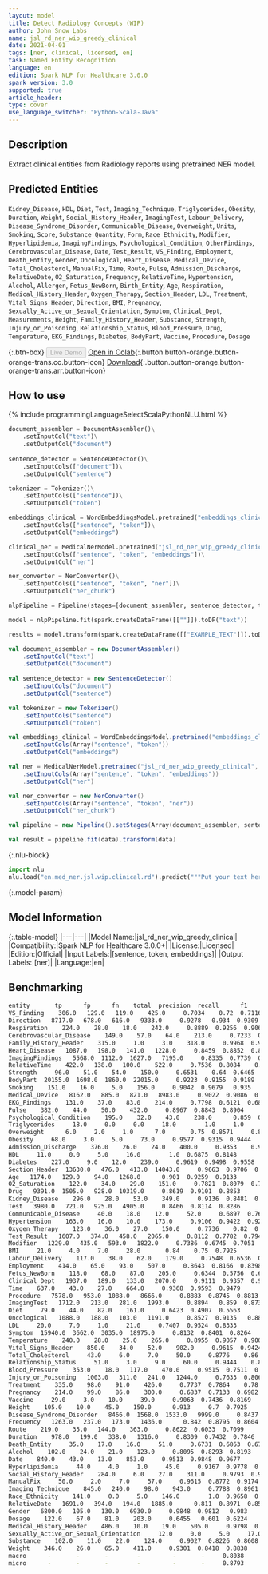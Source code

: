 ```yaml
---
layout: model
title: Detect Radiology Concepts (WIP)
author: John Snow Labs
name: jsl_rd_ner_wip_greedy_clinical
date: 2021-04-01
tags: [ner, clinical, licensed, en]
task: Named Entity Recognition
language: en
edition: Spark NLP for Healthcare 3.0.0
spark_version: 3.0
supported: true
article_header:
type: cover
use_language_switcher: "Python-Scala-Java"
---
```



## Description


Extract clinical entities from Radiology reports using pretrained NER model.


## Predicted Entities


`Kidney_Disease`, `HDL`, `Diet`, `Test`, `Imaging_Technique`, `Triglycerides`, `Obesity`, `Duration`, `Weight`, `Social_History_Header`, `ImagingTest`, `Labour_Delivery`, `Disease_Syndrome_Disorder`, `Communicable_Disease`, `Overweight`, `Units`, `Smoking`, `Score`, `Substance_Quantity`, `Form`, `Race_Ethnicity`, `Modifier`, `Hyperlipidemia`, `ImagingFindings`, `Psychological_Condition`, `OtherFindings`, `Cerebrovascular_Disease`, `Date`, `Test_Result`, `VS_Finding`, `Employment`, `Death_Entity`, `Gender`, `Oncological`, `Heart_Disease`, `Medical_Device`, `Total_Cholesterol`, `ManualFix`, `Time`, `Route`, `Pulse`, `Admission_Discharge`, `RelativeDate`, `O2_Saturation`, `Frequency`, `RelativeTime`, `Hypertension`, `Alcohol`, `Allergen`, `Fetus_NewBorn`, `Birth_Entity`, `Age`, `Respiration`, `Medical_History_Header`, `Oxygen_Therapy`, `Section_Header`, `LDL`, `Treatment`, `Vital_Signs_Header`, `Direction`, `BMI`, `Pregnancy`, `Sexually_Active_or_Sexual_Orientation`, `Symptom`, `Clinical_Dept`, `Measurements`, `Height`, `Family_History_Header`, `Substance`, `Strength`, `Injury_or_Poisoning`, `Relationship_Status`, `Blood_Pressure`, `Drug`, `Temperature`, `EKG_Findings`, `Diabetes`, `BodyPart`, `Vaccine`, `Procedure`, `Dosage`


{:.btn-box}
<button class="button button-orange" disabled>Live Demo</button>
[Open in Colab](https://colab.research.google.com/github/JohnSnowLabs/spark-nlp-workshop/blob/master/tutorials/Certification_Trainings/Healthcare/1.Clinical_Named_Entity_Recognition_Model.ipynb){:.button.button-orange.button-orange-trans.co.button-icon}
[Download](https://s3.amazonaws.com/auxdata.johnsnowlabs.com/clinical/models/jsl_rd_ner_wip_greedy_clinical_en_3.0.0_3.0_1617260438155.zip){:.button.button-orange.button-orange-trans.arr.button-icon}


## How to use

<div class="tabs-box" markdown="1">
{% include programmingLanguageSelectScalaPythonNLU.html %}

```python
document_assembler = DocumentAssembler()\
    .setInputCol("text")\
    .setOutputCol("document")
         
sentence_detector = SentenceDetector()\
    .setInputCols(["document"])\
    .setOutputCol("sentence")

tokenizer = Tokenizer()\
    .setInputCols(["sentence"])\
    .setOutputCol("token")

embeddings_clinical = WordEmbeddingsModel.pretrained("embeddings_clinical", "en", "clinical/models")\
    .setInputCols(["sentence", "token"])\
    .setOutputCol("embeddings")

clinical_ner = MedicalNerModel.pretrained("jsl_rd_ner_wip_greedy_clinical", "en", "clinical/models")\
    .setInputCols(["sentence", "token", "embeddings"])\
    .setOutputCol("ner")

ner_converter = NerConverter()\
 	.setInputCols(["sentence", "token", "ner"])\
 	.setOutputCol("ner_chunk")

nlpPipeline = Pipeline(stages=[document_assembler, sentence_detector, tokenizer, embeddings_clinical, clinical_ner, ner_converter])

model = nlpPipeline.fit(spark.createDataFrame([[""]]).toDF("text"))

results = model.transform(spark.createDataFrame([["EXAMPLE_TEXT"]]).toDF("text"))
```
```scala
val document_assembler = new DocumentAssembler()
    .setInputCol("text")
    .setOutputCol("document")
         
val sentence_detector = new SentenceDetector()
    .setInputCols("document")
    .setOutputCol("sentence")

val tokenizer = new Tokenizer()
    .setInputCols("sentence")
    .setOutputCol("token")

val embeddings_clinical = WordEmbeddingsModel.pretrained("embeddings_clinical", "en", "clinical/models")
    .setInputCols(Array("sentence", "token"))
    .setOutputCol("embeddings")

val ner = MedicalNerModel.pretrained("jsl_rd_ner_wip_greedy_clinical", "en", "clinical/models")
    .setInputCols(Array("sentence", "token", "embeddings"))
    .setOutputCol("ner")

val ner_converter = new NerConverter()
 	.setInputCols(Array("sentence", "token", "ner"))
 	.setOutputCol("ner_chunk")

val pipeline = new Pipeline().setStages(Array(document_assembler, sentence_detector, tokenizer, embeddings_clinical, ner, ner_converter))

val result = pipeline.fit(data).transform(data)
```


{:.nlu-block}
```python
import nlu
nlu.load("en.med_ner.jsl.wip.clinical.rd").predict("""Put your text here.""")
```

</div>


{:.model-param}
## Model Information


{:.table-model}
|---|---|
|Model Name:|jsl_rd_ner_wip_greedy_clinical|
|Compatibility:|Spark NLP for Healthcare 3.0.0+|
|License:|Licensed|
|Edition:|Official|
|Input Labels:|[sentence, token, embeddings]|
|Output Labels:|[ner]|
|Language:|en|




## Benchmarking


```bash
entity       tp      fp      fn    total  precision  recall      f1
VS_Finding    306.0   129.0   119.0    425.0     0.7034    0.72  0.7116
Direction   8717.0   678.0   616.0   9333.0     0.9278   0.934  0.9309
Respiration    224.0    28.0    18.0    242.0     0.8889  0.9256  0.9069
Cerebrovascular_Disease    149.0    57.0    64.0    213.0     0.7233  0.6995  0.7112
Family_History_Header    315.0     1.0     3.0    318.0     0.9968  0.9906  0.9937
Heart_Disease   1087.0   198.0   141.0   1228.0     0.8459  0.8852  0.8651
ImagingFindings   5568.0  1112.0  1627.0   7195.0     0.8335  0.7739  0.8026
RelativeTime    422.0   138.0   100.0    522.0     0.7536  0.8084    0.78
Strength     96.0    51.0    54.0    150.0     0.6531    0.64  0.6465
BodyPart  20155.0  1698.0  1860.0  22015.0     0.9223  0.9155  0.9189
Smoking    151.0    16.0     5.0    156.0     0.9042  0.9679   0.935
Medical_Device   8162.0   885.0   821.0   8983.0     0.9022  0.9086  0.9054
EKG_Findings    131.0    37.0    83.0    214.0     0.7798  0.6121  0.6859
Pulse    382.0    44.0    50.0    432.0     0.8967  0.8843  0.8904
Psychological_Condition    195.0    32.0    43.0    238.0      0.859  0.8193  0.8387
Triglycerides     18.0     0.0     0.0     18.0        1.0     1.0     1.0
Overweight      6.0     2.0     1.0      7.0       0.75  0.8571     0.8
Obesity     68.0     3.0     5.0     73.0     0.9577  0.9315  0.9444
Admission_Discharge    376.0    26.0    24.0    400.0     0.9353    0.94  0.9377
HDL     11.0     0.0     5.0     16.0        1.0  0.6875  0.8148
Diabetes    227.0     9.0    12.0    239.0     0.9619  0.9498  0.9558
Section_Header  13630.0   476.0   413.0  14043.0     0.9663  0.9706  0.9684
Age   1174.0   129.0    94.0   1268.0      0.901  0.9259  0.9133
O2_Saturation    122.0    34.0    29.0    151.0     0.7821  0.8079  0.7948
Drug   9391.0  1505.0   928.0  10319.0     0.8619  0.9101  0.8853
Kidney_Disease    296.0    28.0    53.0    349.0     0.9136  0.8481  0.8796
Test   3980.0   721.0   925.0   4905.0     0.8466  0.8114  0.8286
Communicable_Disease     40.0    18.0    12.0     52.0     0.6897  0.7692  0.7273
Hypertension    163.0    16.0    10.0    173.0     0.9106  0.9422  0.9261
Oxygen_Therapy    123.0    36.0    27.0    150.0     0.7736    0.82  0.7961
Test_Result   1607.0   374.0   458.0   2065.0     0.8112  0.7782  0.7944
Modifier   1229.0   435.0   593.0   1822.0     0.7386  0.6745  0.7051
BMI     21.0     4.0     7.0     28.0       0.84    0.75  0.7925
Labour_Delivery    117.0    38.0    62.0    179.0     0.7548  0.6536  0.7006
Employment    414.0    65.0    93.0    507.0     0.8643  0.8166  0.8398
Fetus_NewBorn    118.0    68.0    87.0    205.0     0.6344  0.5756  0.6036
Clinical_Dept   1937.0   189.0   133.0   2070.0     0.9111  0.9357  0.9233
Time    637.0    43.0    27.0    664.0     0.9368  0.9593  0.9479
Procedure   7578.0   953.0  1088.0   8666.0     0.8883  0.8745  0.8813
ImagingTest   1712.0   213.0   281.0   1993.0     0.8894   0.859  0.8739
Diet     79.0    44.0    82.0    161.0     0.6423  0.4907  0.5563
Oncological   1088.0   188.0   103.0   1191.0     0.8527  0.9135   0.882
LDL     20.0     7.0     1.0     21.0     0.7407  0.9524  0.8333
Symptom  15940.0  3662.0  3035.0  18975.0     0.8132  0.8401  0.8264
Temperature    240.0    28.0    25.0    265.0     0.8955  0.9057  0.9006
Vital_Signs_Header    850.0    34.0    52.0    902.0     0.9615  0.9424  0.9518
Total_Cholesterol     43.0     6.0     7.0     50.0     0.8776    0.86  0.8687
Relationship_Status     51.0     3.0     9.0     60.0     0.9444    0.85  0.8947
Blood_Pressure    353.0    18.0   117.0    470.0     0.9515  0.7511  0.8395
Injury_or_Poisoning   1003.0   311.0   241.0   1244.0     0.7633  0.8063  0.7842
Treatment    335.0    98.0    91.0    426.0     0.7737  0.7864    0.78
Pregnancy    214.0    99.0    86.0    300.0     0.6837  0.7133  0.6982
Vaccine     29.0     3.0    10.0     39.0     0.9063  0.7436  0.8169
Height    105.0    10.0    45.0    150.0      0.913     0.7  0.7925
Disease_Syndrome_Disorder   8466.0  1568.0  1533.0   9999.0     0.8437  0.8467  0.8452
Frequency   1263.0   237.0   173.0   1436.0      0.842  0.8795  0.8604
Route    219.0    35.0   144.0    363.0     0.8622  0.6033  0.7099
Duration    978.0   199.0   338.0   1316.0     0.8309  0.7432  0.7846
Death_Entity     35.0    17.0    16.0     51.0     0.6731  0.6863  0.6796
Alcohol    102.0    24.0    21.0    123.0     0.8095  0.8293  0.8193
Date    840.0    43.0    13.0    853.0     0.9513  0.9848  0.9677
Hyperlipidemia     44.0     4.0     1.0     45.0     0.9167  0.9778  0.9462
Social_History_Header    284.0     6.0    27.0    311.0     0.9793  0.9132  0.9451
ManualFix     50.0     2.0     7.0     57.0     0.9615  0.8772  0.9174
Imaging_Technique    845.0   240.0    98.0    943.0     0.7788  0.8961  0.8333
Race_Ethnicity    141.0     0.0     5.0    146.0        1.0  0.9658  0.9826
RelativeDate   1691.0   394.0   194.0   1885.0      0.811  0.8971  0.8519
Gender   6800.0   105.0   130.0   6930.0     0.9848  0.9812   0.983
Dosage    122.0    67.0    81.0    203.0     0.6455   0.601  0.6224
Medical_History_Header    486.0    10.0    19.0    505.0     0.9798  0.9624   0.971
Sexually_Active_or_Sexual_Orientation     12.0     0.0     5.0     17.0        1.0  0.7059  0.8276
Substance    102.0    11.0    22.0    124.0     0.9027  0.8226  0.8608
Weight    346.0    26.0    65.0    411.0     0.9301  0.8418  0.8838
macro      -       -       -        -         -       -     0.8038
micro      -       -       -        -         -       -     0.8793
```
<!--stackedit_data:
eyJoaXN0b3J5IjpbMTA3NzMzNDgyXX0=
-->
